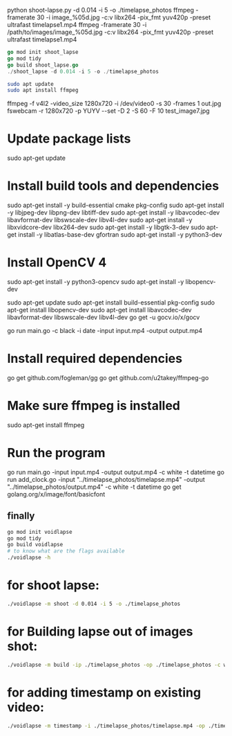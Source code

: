 python shoot-lapse.py -d 0.014 -i 5 -o ./timelapse_photos
ffmpeg -framerate 30 -i image_%05d.jpg -c:v libx264 -pix_fmt yuv420p -preset ultrafast timelapse1.mp4
ffmpeg -framerate 30 -i /path/to/images/image_%05d.jpg -c:v libx264 -pix_fmt yuv420p -preset ultrafast timelapse1.mp4

```go
go mod init shoot_lapse
go mod tidy
go build shoot_lapse.go
./shoot_lapse -d 0.014 -i 5 -o ./timelapse_photos
```
```bash
sudo apt update
sudo apt install ffmpeg
```
ffmpeg -f v4l2 -video_size 1280x720 -i /dev/video0 -s 30 -frames 1 out.jpg
fswebcam -r 1280x720 -p YUYV --set -D 2 -S 60 -F 10  test_image7.jpg



# Update package lists
sudo apt-get update

# Install build tools and dependencies
sudo apt-get install -y build-essential cmake pkg-config
sudo apt-get install -y libjpeg-dev libpng-dev libtiff-dev
sudo apt-get install -y libavcodec-dev libavformat-dev libswscale-dev libv4l-dev
sudo apt-get install -y libxvidcore-dev libx264-dev
sudo apt-get install -y libgtk-3-dev
sudo apt-get install -y libatlas-base-dev gfortran
sudo apt-get install -y python3-dev

# Install OpenCV 4
sudo apt-get install -y python3-opencv
sudo apt-get install -y libopencv-dev


sudo apt-get update
sudo apt-get install build-essential pkg-config
sudo apt-get install libopencv-dev
sudo apt-get install libavcodec-dev libavformat-dev libswscale-dev libv4l-dev
go get -u gocv.io/x/gocv


go run main.go -c black -i date -input input.mp4 -output output.mp4



# Install required dependencies
go get github.com/fogleman/gg
go get github.com/u2takey/ffmpeg-go

# Make sure ffmpeg is installed
sudo apt-get install ffmpeg

# Run the program
go run main.go -input input.mp4 -output output.mp4 -c white -t datetime
go run add_clock.go -input "../timelapse_photos/timelapse.mp4" -output "../timelapse_photos/output.mp4" -c white -t datetime
go get golang.org/x/image/font/basicfont


## finally

```bash
go mod init voidlapse
go mod tidy
go build voidlapse
# to know what are the flags available
./voidlapse -h
```
# for shoot lapse:
```bash
./voidlapse -m shoot -d 0.014 -i 5 -o ./timelapse_photos
```
# for Building lapse out of images shot:

```bash
./voidlapse -m build -ip ./timelapse_photos -op ./timelapse_photos -c white -f date -t y
```

# for adding timestamp on existing video:
```bash 
./voidlapse -m timestamp -i ./timelapse_photos/timelapse.mp4 -op ./timelapse_photos/ts_timelapse.mp4 -c white -f date
```
